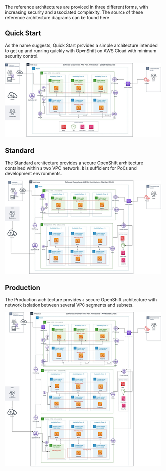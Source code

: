 The reference architectures are provided in three different forms, with increasing security and associated complexity. The source of these reference architecture diagrams can be found here

## Quick Start

As the name suggests, Quick Start provides a simple architecture intended to get up and running quickly with OpenShift on AWS Cloud with minimum security control.

![Quick Start](./ref-arch-awscloud-openshift-1quickstart.jpg)

## Standard

The Standard architecture provides a secure OpenShift architecture contained within a two VPC network. It is sufficient for PoCs  and development environments.

![Standard](./ref-arch-awscloud-openshift-2standard.jpg)

## Production

The Production architecture provides a secure OpenShift architecture with network isolation between several VPC segments and subnets.

![Production](./ref-arch-awscloud-openshift-3production.jpg)
